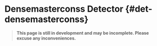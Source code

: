 # Densemasterconss Detector {#det-densemasterconss}
> **This page is still in development and may be incomplete. Please excuse any inconveniences.**
